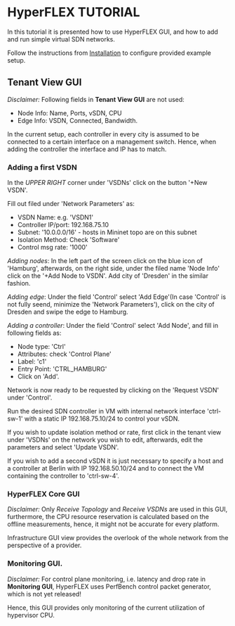 # HyperFLEX TUTORIAL

In this tutorial it is presented how to use HyperFLEX GUI, and how to add and run simple virtual SDN networks.

Follow the instructions from [Installation](https://github.com/tum-lkn/HyperFLEX/blob/master/INSTALLATION.md) to configure provided example setup.

## Tenant View GUI

_Disclaimer:_ Following fields in **Tenant View GUI** are not used:

* Node Info: Name, Ports, vSDN, CPU
* Edge Info: VSDN, Connected, Bandwidth.

In the current setup, each controller in every city is assumed to be connected to a certain interface on a management switch. Hence, when adding the controller the interface and IP has to match. 

### Adding a first VSDN

In the _UPPER RIGHT_ corner under 'VSDNs' click on the button '+New VSDN'.

Fill out filed under 'Network Parameters' as:

* VSDN Name: e.g. 'VSDN1' 
* Controller IP/port: 192.168.75.10 
* Subnet: '10.0.0.0/16' - hosts in Mininet topo are on this subnet 
* Isolation Method: Check 'Software' 
* Control msg rate: '1000' 

_Adding nodes_: In the left part of the screen click on the blue icon of 'Hamburg', afterwards, on the right side, under the filed name 'Node Info' click on the '+Add Node to VSDN'. Add city of 'Dresden' in the similar fashion. 

_Adding edge_: Under the field 'Control' select 'Add Edge'(In case 'Control' is not fully seend, minimize the 'Network Parameters'), click on the city of Dresden and swipe the edge to Hamburg.

_Adding a controller_: Under the field 'Control' select 'Add Node', and fill in following fields as:

* Node type: 'Ctrl'
* Attributes: check 'Control Plane'
* Label: 'c1'
* Entry Point: 'CTRL_HAMBURG'
* Click on 'Add'.

Network is now ready to be requested by clicking on the 'Request VSDN' under 'Control'.

Run the desired SDN controller in VM with internal network interface 'ctrl-sw-1' with a static IP 192.168.75.10/24 to control your vSDN. 

If you wish to update isolation method or rate, first click in the tenant view under 'VSDNs' on the network you wish to edit, afterwards, edit the parameters and select 'Update VSDN'.

If you wish to add a second vSDN it is just necessary to specify a host and a controller at Berlin with IP 192.168.50.10/24 and to connect the VM containing the controller to 'ctrl-sw-4'. 

### HyperFLEX Core GUI

_Disclaimer:_ Only _Receive Topology_ and _Receive VSDNs_ are used in this GUI, furthermore, the CPU resource reservation is calculated based on the offline measurements, hence, it might not be accurate for every platform. 

Infrastructure GUI view provides the overlook of the whole network from the perspective of a provider. 

### Monitoring GUI.

_Disclaimer:_ For control plane monitoring, i.e. latency and drop rate in **Monitoring GUI**, HyperFLEX uses PerfBench control packet generator, which is not yet released!

Hence, this GUI provides only monitoring of the current utilization of hypervisor CPU.
